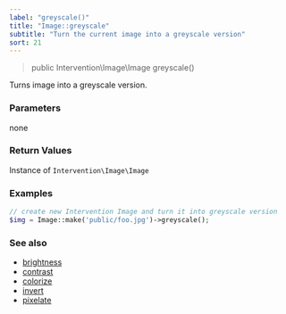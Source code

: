 ```yaml
---
label: "greyscale()"
title: "Image::greyscale"
subtitle: "Turn the current image into a greyscale version"
sort: 21
---
```


> public Intervention\Image\Image greyscale()

Turns image into a greyscale version.

### Parameters

none

### Return Values
Instance of `Intervention\Image\Image`

### Examples

```php
// create new Intervention Image and turn it into greyscale version
$img = Image::make('public/foo.jpg')->greyscale();
```

### See also

- [brightness](/v2/api/brightness)
- [contrast](/v2/api/contrast)
- [colorize](/v2/api/colorize)
- [invert](/v2/api/invert)
- [pixelate](/v2/api/pixelate)
